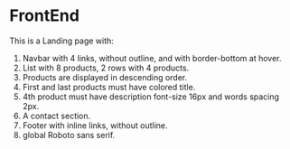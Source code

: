 # FrontEnd

This is a Landing page with:
1. Navbar with 4 links, without outline, and with border-bottom at hover.
2. List with 8 products, 2 rows with 4 products.
3. Products are displayed in descending order.
4. First and last products must have colored title.
5. 4th product must have description font-size 16px and words spacing 2px.
6. A contact section.
7. Footer with inline links, without outline.
8. global Roboto sans serif.
